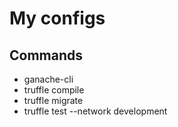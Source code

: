 # My configs

## Commands

- ganache-cli
- truffle compile
- truffle migrate
- truffle test --network development